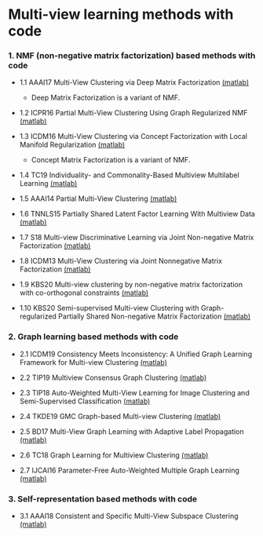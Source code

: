 # Multi-view learning methods with code

### 1. NMF (non-negative matrix factorization) based methods with code

 * 1.1 AAAI17 Multi-View Clustering via Deep Matrix Factorization [(matlab)](https://github.com/hdzhao/DMF_MVC)
    - Deep Matrix Factorization is a variant of NMF.
    
 * 1.2 ICPR16 Partial Multi-View Clustering Using Graph Regularized NMF [(matlab)](https://github.com/nishantrai18/MultiViewNMF)
 
 * 1.3 ICDM16 Multi-View Clustering via Concept Factorization with Local Manifold Regularization [(matlab)](https://github.com/vast-wang/Clustering)
    - Concept Matrix Factorization is a variant of NMF.   
    
 * 1.4 TC19 Individuality- and Commonality-Based Multiview Multilabel Learning [(matlab)](http://mlda.swu.edu.cn/publication.php)
 
 * 1.5 AAAI14 Partial Multi-View Clustering [(matlab)](https://cs.nju.edu.cn/zhouzh/zhouzh.files/publication/publication_toc.htm#Multi-View%20Learning)
 
 * 1.6 TNNLS15 Partially Shared Latent Factor Learning With Multiview Data [(matlab)](https://sites.google.com/site/zcliustc/home/publication)
 
 * 1.7 S18 Multi-view Discriminative Learning via Joint Non-negative Matrix Factorization [(matlab)](https://www.dropbox.com/s/guohn1zhq073x9f/DICS.zip?dl=0)
 
 * 1.8 ICDM13 Multi-View Clustering via Joint Nonnegative Matrix Factorization [(matlab)](http://jialu.info/)
 
 * 1.9 KBS20 Multi-view clustering by non-negative matrix factorization with co-orthogonal constraints [(matlab)](https://github.com/liangnaiyao/NMFCC)
 
 * 1.10 KBS20 Semi-supervised Multi-view Clustering with Graph-regularized Partially Shared Non-negative Matrix Factorization [(matlab)](https://github.com/liangnaiyao/GPSNMF)
 
### 2. Graph learning based methods with code

 * 2.1 ICDM19 Consistency Meets Inconsistency: A Unified Graph Learning Framework for Multi-view Clustering [(matlab)](https://github.com/youweiliang/ConsistentGraphLearning)
 
 * 2.2 TIP19 Multiview Consensus Graph Clustering [(matlab)](https://github.com/kunzhan/MCGC)

 * 2.3 TIP18 Auto-Weighted Multi-View Learning for Image Clustering and Semi-Supervised Classification [(matlab)](http://www.escience.cn/people/fpnie/papers.html)
 
 * 2.4 TKDE19 GMC Graph-based Multi-view Clustering [(matlab)](https://github.com/cshaowang/gmc)
 
 * 2.5 BD17 Multi-View Graph Learning with Adaptive Label Propagation [(matlab)](http://cobweb.cs.uga.edu/~shengli/?tdsourcetag=s_pcqq_aiomsg)

 * 2.6 TC18 Graph Learning for Multiview Clustering [(matlab)](https://github.com/kunzhan/MVGL)
 
 * 2.7 IJCAI16 Parameter-Free Auto-Weighted Multiple Graph Learning [(matlab)](http://www.escience.cn/people/fpnie/papers.html)
 
 ### 3. Self-representation based methods with code

 * 3.1 AAAI18 Consistent and Specific Multi-View Subspace Clustering [(matlab)](https://github.com/XIAOCHUN-CAS/Consistent-and-Specific-Multi-View-Subspace-Clustering)
